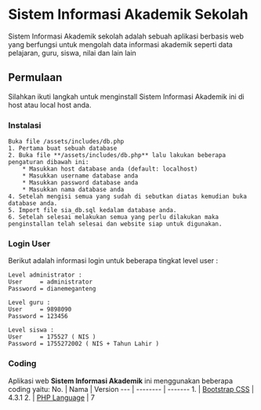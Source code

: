 # Sistem Informasi Akademik Sekolah
Sistem Informasi Akademik sekolah adalah sebuah aplikasi berbasis web yang berfungsi untuk mengolah data informasi akademik seperti data pelajaran, guru, siswa, nilai dan lain lain

## Permulaan
Silahkan ikuti langkah untuk menginstall Sistem Informasi Akademik ini di host atau local host anda.

### Instalasi
```
Buka file /assets/includes/db.php
1. Pertama buat sebuah database
2. Buka file **/assets/includes/db.php** lalu lakukan beberapa pengaturan dibawah ini:
    * Masukkan host database anda (default: localhost)
    * Masukkan username database anda
    * Masukkan password database anda
    * Masukkan nama database anda
4. Setelah mengisi semua yang sudah di sebutkan diatas kemudian buka database anda.
5. Import file sia_db.sql kedalam database anda.
6. Setelah selesai melakukan semua yang perlu dilakukan maka penginstallan telah selesai dan website siap untuk digunakan.
```

### Login User
Berikut adalah informasi login untuk beberapa tingkat level user :
```
Level administrator :
User     = administrator
Password = dianemeganteng
```

```
Level guru :
User     = 9898090
Password = 123456
```

```
Level siswa : 
User     = 175527 ( NIS )
Password = 1755272002 ( NIS + Tahun Lahir )
```
### Coding
Aplikasi web **Sistem Informasi Akademik** ini menggunakan beberapa coding yaitu:
No. | Nama | Version
--- | -------- | -------
1\. | [Bootstrap CSS](https://getbootstrap.com/) | 4.3.1
2\. | [PHP Language](http://php.net/) | 7


